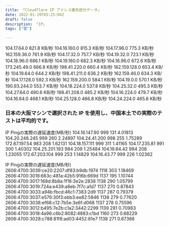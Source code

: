 ```yaml
---
title: 「Cloudflare IP アドレス優先部分データ」
date: 2022-01-20T03:25:04Z
draft: false
description: 「IP」
tags: ["雲"]

---
```

104.17.64.0 821.8 KB/秒
104.16.160.0 815.3 KB/秒
104.17.96.0 775.3 KB/秒
162.159.36.0 761.9 KB/秒
104.17.32.0 757.7 KB/秒
104.19.32.0 723.1 KB/秒
104.18.96.0 686.1 KB/秒
104.19.160.0 682.3 KB/秒
104.16.96.0 672.6 KB/秒
173.245.49.0 666.8 KB/秒
198.41.220.0 660.4 KB/秒
162.159.128.0 653.4 KB/秒
104.19.64.0 644.2 KB/秒
198.41.211.0 636.2 KB/秒
162.159.46.0 634.3 KB/秒
104.17.128.0 592.3 KB/秒
162.159.200.0 584.1 KB/秒
104.19.0.0 570.1 KB/秒
190.93.244.0 553.7 KB/秒
104.18.224.0 537.8 KB/秒
104.25.32.0 495.3 KB/秒
104.27.64.0 490.6 KB/秒
198.41.208.0 485.2 KB/秒
104.16.224.0 479.7 KB/秒
104.16.64.0 468.1 KB/秒
104.25.128.0 466.8 KB/秒
104.24.224.0 465.8 KB/秒
### 日本の大阪マシンで選択された IP を使用し、中国本土での実際のテストは平均的です。
IP Pingの実際の遅延速度(MB/秒)
104.16.147.90 999 131 4.01813
104.20.248.245 999 260 2.24897
104.24.41.200 998 255 1.75289
172.67.197.54 983 208 1.62131
104.18.157.111 999 311 1.41165
104.17.235.81 991 300 1.40302
104.25.201.193 984 209 1.25484
104.19.84.42 984 208 1.23055
172.67.203.104 999 253 1.14829
104.16.43.77 999 226 1.02362

IP Pingの実際の遅延速度(MB/秒)
2606:4700:3039:ce20:2207:df83:b9db:1974 1118 303 1.18469
2606:4700:3018:663c:481a:42b5:916b:669d 1137 195 1.10744
2606:4700:3017:168d:8b8a:1f16:3e2e:2838 1138 290 1.05799
2606:4700:3019:724a:e439:a8eb:7f7c:a1d7 1137 270 0.87843
2606:4700:3033:a94b:fbcd:46c1:7383:2d9 1137 287 0.79379
2606:4700:3037:e576:30f3:ebb3:ee82:5846 1138 279 0.77620
2606:4700:3038:ef68:c12:7b5e:3e6f:d068 1137 278 0.75596
2606:4700:3012:b495:7e2b:c1a2:3442:2299 1139 281 0.70983
2606:4700:3018:4a96:c6b2:8082:4883:c1bd 1160 273 0.68229
2606:4700:3028:c788:81f8:ad03:4452:81e7 1138 271 0.67368